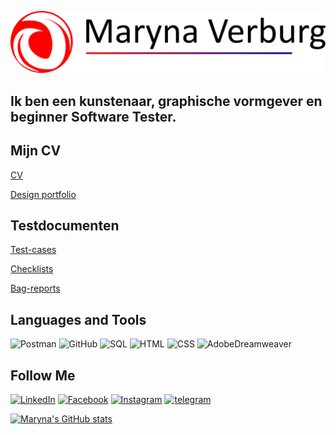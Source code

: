 [![Header](https://github.com/marynavs/marynavs/blob/main/assets/top.png)](https://maryna-shpet.webnode.nl/)

## Ik ben een kunstenaar, graphische vormgever en beginner Software Tester.
## Mijn CV
[CV](https://drive.google.com/file/d/17WhxyVNGdDLj-r1sn9ubV0zKfdFPaP9d/view?usp=share_link)

[Design portfolio](https://maryna-shpet.webnode.nl/)

## Testdocumenten

[Test-cases](https://docs.google.com/spreadsheets/d/1CQ2Q0spZT5_BTmr-NoANvJlf2rnNM4PXBEdXcftoSFc/edit?usp=sharing)

[Checklists](https://docs.google.com/spreadsheets/d/1YLPIgF5IfCkuTBp6o59oT2meNKIsdSkamcSW-IkN_-s/edit?usp=sharing)

[Bag-reports](https://docs.google.com/spreadsheets/d/1YoXoIqeJ1p03p6ccJ7cQi-6ffU4OUqwX9G_Og8KsuUU/edit?usp=sharing)


## Languages and Tools

![Postman](https://img.shields.io/badge/-Postman-181717?style=for-the-badge&logo=postman&logoColor=FF4F00)
![GitHub](https://img.shields.io/badge/-GitHub-181717?style=for-the-badge&logo=github&logoColor=#009DB1)
![SQL](https://img.shields.io/badge/-SQL-181717?style=for-the-badge&logo=sql&logoColor=#6A9E98)
![HTML](https://img.shields.io/badge/-html-181717?style=for-the-badge&logo=html&logoColor=#6A9E98)
![CSS](https://img.shields.io/badge/-css-181717?style=for-the-badge&logo=css&logoColor=#6A9E98)
![AdobeDreamweaver](https://img.shields.io/badge/-AdobeDreamweaver-181717?style=for-the-badge&logo=adobedreamweaver&logoColor=#6A9E98)


## Follow Me

[![LinkedIn](https://img.shields.io/badge/-LinkedIn-181717?style=for-the-badge&logo=linkedin&logoColor=#009DB1)](https://www.linkedin.com/in/maryna-shpet-8534295b/)
[![Facebook](https://img.shields.io/badge/-Facebook-181717?style=for-the-badge&logo=facebook&logoColor=#6A9E98)](https://www.facebook.com/marina.spet)
[![Instagram](https://img.shields.io/badge/-instagram-181717?style=for-the-badge&logo=instagram&logoColor=#6A9E98)](https://www.instagram.com/maryna_shpet/)
[![telegram](https://img.shields.io/badge/-telegtram-181717?style=for-the-badge&logo=telegram&logoColor=#6A9E98)](https://t.me/Mevart)

[![Maryna's GitHub stats](https://github-readme-stats.vercel.app/api?username=marynavs&theme=gotham&show_icons=true)](https://github.com/marynavs/github-readme-stats)

